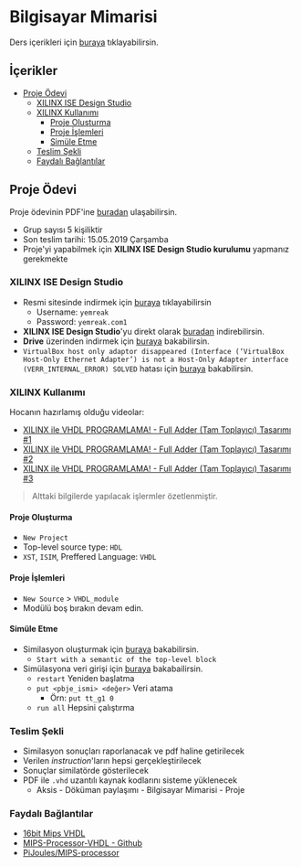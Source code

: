 # Bilgisayar Mimarisi <!-- omit in toc -->

Ders içerikleri için [buraya](https://drive.google.com/open?id=1UaEzFYthEzpGg_r3B0o4bznxK6XkuEVE) tıklayabilirsin.

## İçerikler <!-- omit in toc -->

- [Proje Ödevi](#proje-%C3%B6devi)
  - [XILINX ISE Design Studio](#xilinx-ise-design-studio)
  - [XILINX Kullanımı](#xilinx-kullan%C4%B1m%C4%B1)
    - [Proje Oluşturma](#proje-olu%C5%9Fturma)
    - [Proje İşlemleri](#proje-i%CC%87%C5%9Flemleri)
    - [Simüle Etme](#sim%C3%BCle-etme)
  - [Teslim Şekli](#teslim-%C5%9Fekli)
  - [Faydalı Bağlantılar](#faydal%C4%B1-ba%C4%9Flant%C4%B1lar)

## Proje Ödevi

Proje ödevinin PDF'ine [buradan][Proje Ödevi] ulaşabilirsin.

- Grup sayısı 5 kişiliktir
- Son teslim tarihi: 15.05.2019 Çarşamba
- Proje'yi yapabilmek için **XILINX ISE Design Studio kurulumu** yapmanız gerekmekte

### XILINX ISE Design Studio

- Resmi sitesinde indirmek için [buraya][XILINX ISE Design Studio] tıklayabilirsin
  - Username: `yemreak`
  - Password: `yemreak.com1`
- **XILINX ISE Design Studio**'yu direkt olarak [buradan][XILINX ISE Design Studio - Direct] indirebilirsin.
- **Drive** üzerinden indirmek için [buraya][XILINX ISE Design Studio - Drive] bakabilirsin.
- `VirtualBox host only adaptor disappeared (Interface (‘VirtualBox Host-Only Ethernet Adapter’) is not a Host-Only Adapter interface (VERR_INTERNAL_ERROR) SOLVED` hatası için [buraya][Hata Çözümü 1] bakabilirsin.

### XILINX Kullanımı

Hocanın hazırlamış olduğu videolar:

- [XILINX ile VHDL PROGRAMLAMA! - Full Adder (Tam Toplayıcı) Tasarımı #1](https://www.youtube.com/watch?v=-SZuTT3xa18)
- [XILINX ile VHDL PROGRAMLAMA! - Full Adder (Tam Toplayıcı) Tasarımı #2](https://www.youtube.com/watch?v=H7jihUQz-Io)
- [XILINX ile VHDL PROGRAMLAMA! - Full Adder (Tam Toplayıcı) Tasarımı #3](https://www.youtube.com/watch?v=Sw5ktjHl1zc)

> Alttaki bilgilerde yapılacak işlermler özetlenmiştir.

#### Proje Oluşturma

- `New Project`
- Top-level source type: `HDL`
- `XST`, `ISIM`, Preffered Language: `VHDL`

#### Proje İşlemleri

- `New Source` > `VHDL_module`
- Modülü boş bırakın devam edin.

#### Simüle Etme

- Similasyon oluşturmak için [buraya][XILINX ISE - Simulation] bakabilirsin.
  - `Start with a semantic of the top-level block`
- Simülasyona veri girişi için [buraya][ISIM Simulator] bakabailirsin.
  - `restart` Yeniden başlatma
  - `put <pbje_ismi> <değer>` Veri atama
    - Örn: `put tt_g1 0`
  - `run all` Hepsini çalıştırma

### Teslim Şekli

- Similasyon sonuçları raporlanacak ve pdf haline getirilecek
- Verilen *instruction*'ların hepsi gerçekleştirilecek
- Sonuçlar similatörde gösterilecek
- PDF ile `.vhd` uzantılı kaynak kodlarını sisteme yüklenecek
  - Aksis - Döküman paylaşımı - Bilgisayar Mimarisi - Proje

### Faydalı Bağlantılar

- [16bit Mips VHDL]
- [MIPS-Processor-VHDL - Github]
- [PiJoules/MIPS-processor]

[Proje Ödevi]: ../res/2019_bilgisayar_mimarisi_proje.pdf
[XILINX ISE Design Studio]: https://www.xilinx.com/support/download/index.html/content/xilinx/en/downloadNav/design-tools.html
[XILINX ISE Design Studio - Direct]: https://xilinx-ax-dl.entitlenow.com/dl/ul/2018/02/21/R209898474/Xilinx_ISE_S6_Win10_14.7_ISE_VMs_0206_1.zip/70f417f0787735862bdf9e9e3107e2af/5CC73BF4?akdm=0&filename=Xilinx_ISE_S6_Win10_14.7_ISE_VMs_0206_1.zip
[XILINX ISE Design Studio - Drive]: https://drive.google.com/open?id=1-4j-ZBZmA5axu2G3ebxcITROWsR2IUny
[XILINX ISE - Simulation]: https://youtu.be/H7jihUQz-Io?t=637
[ISIM Simulator]: https://youtu.be/Sw5ktjHl1zc?t=576
[Hata Çözümü 1]: https://darrenoneill.eu/?p=627

[16bit Mips VHDL]: https://www.fpga4student.com/2017/09/vhdl-code-for-mips-processor.html
[MIPS-Processor-VHDL - Github]: https://github.com/cm4233/MIPS-Processor-VHDL
[PiJoules/MIPS-processor]: https://github.com/PiJoules/MIPS-processor

